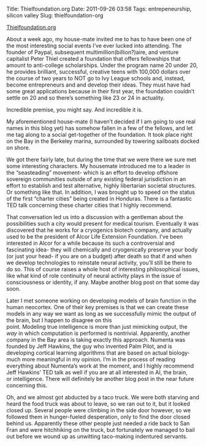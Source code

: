 Title: Thielfoundation.org
Date: 2011-09-26 03:58
Tags: entrepeneurship, silicon valley
Slug: thielfoundation-org

[Thielfoundation.org][]

About a week ago, my house-mate invited me to has to have been one of the most interesting social events I’ve ever lucked into attending. The founder of Paypal, subsequent multimillion(billion?)aire, and venture capitalist Peter Thiel created a foundation that offers fellowships that amount to anti-college scholarships. Under the program name 20 under 20, he provides brilliant, successful, creative teens with 100,000 dollars over the course of two years to NOT go to Ivy League schools and, instead, become entrepreneurs and and develop their ideas. They must have had some great applications because in their first year, the foundation couldn’t settle on 20 and so there’s something like 23 or 24 in actuality. 

Incredible premise, you might say. And incredible it is.

My aforementioned house-mate (I haven’t decided if I am going to use real names in this blog yet) has somehow fallen in a few of the fellows, and let me tag along to a social get-together of the foundation. It took place right on the Bay in the Berkeley marina, surrounded by towering sailboats docked on shore.

We got there fairly late, but during the time that we were there we sure met some interesting characters. My housemate introduced me to a leader in the “seasteading” movement- which is an effort to develop offshore sovereign communities outside of any existing federal jurisdiction in an effort to establish and test alternative, highly libertarian societal structures. Or something like that. In addition, I was brought up to speed on the status of the first “charter cities” being created in Honduras. There is a fantastic TED talk concerning these charter cities that I highly recommend. 

That conversation led us into a discussion with a gentleman about the possibilities such a city would present for medical tourism. Eventually it was discovered that he works for a cryogenics biotech company, and actually used to be the president of Alcor Life Extension Foundation. I’ve been interested in Alcor for a while because its such a controversial and fascinating idea- they will chemically and cryogenically preserve your body (or just your head- if you are on a budget) after death so that if and when we develop technologies to reinstate neural activity, you’ll still be there to do so. This of course raises a whole host of interesting philosophical issues, like what kind of role continuity of neural activity plays in the issue of consciousness or identity, if any. Maybe another blog post on that some day soon.

Later I met someone working on developing models of brain function in the human neocortex. One of their key premises is that we can create these models in any way we want as long as we successfully mimic the output of the brain, but I happen to disagree on this point. Modeling true intelligence is more than just mimicking output, the *way* in which computation is performed is nontrivial. Apparently, another company in the Bay area is taking exactly this approach. Numenta was founded by Jeff Hawkins, the guy who invented Palm Pilot, and is developing cortical learning algorithms that are based on actual biology- much more meaningful in my opinion. I’m in the process of reading everything about Numenta’s work at the moment, and I highly recommend Jeff Hawkins’ TED talk as well if you are at all interested in AI, the brain, or intelligence. There will definitely be another blog post in the near future concerning this.

Oh, and we almost got abducted by a taco truck. We were both starving and heard the food truck was about to leave, so we ran out to it, but it looked closed up. Several people were climbing in the side door however, so we followed them in hunger-fueled desperation, only to find the door closed behind us. Apparently these other people just needed a ride back to San Fran and were hitchhiking on the truck, but fortunately we managed to bail out before we wound up as unwitting taco-making indentured servants.

  [Thielfoundation.org]: http://www.thielfoundation.org/index.php?option=com_content&id=14:the-thiel-fellowship-20-under-20&catid=1&Itemid=16